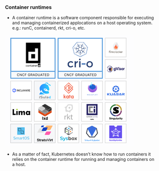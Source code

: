 
### Container runtimes

* A container runtime is a software component responsible for executing and managing containerized applocations on a host operating system. e.g.: runC, containerd, rkt, cri-o, etc.

![Scan results](./assets/container_runtimes.png)

* As a matter of fact, Kubernetes doesn’t know how to run containers it relies on the container runtime for running and managing containers on a host.